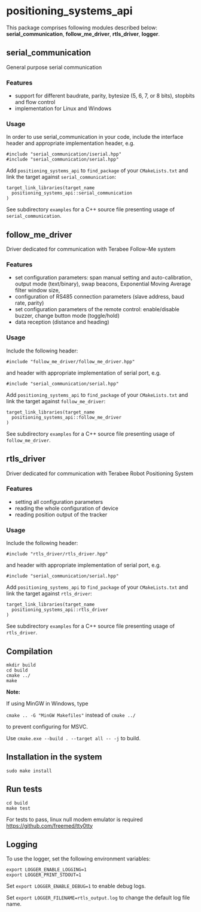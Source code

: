 # positioning_systems_api

This package comprises following modules described below: **serial_communication**, **follow_me_driver**, **rtls_driver**, **logger**.

## serial_communication

General purpose serial communication

### Features

 - support for different baudrate, parity, bytesize (5, 6, 7, or 8 bits), stopbits and flow control
 - implementation for Linux and Windows

### Usage

In order to use serial_communication in your code, include the interface header and appropriate implementation header, e.g.

```
#include "serial_communication/iserial.hpp"
#include "serial_communication/serial.hpp"
```

Add `positioning_systems_api` to `find_package` of your `CMakeLists.txt` and link the target against `serial_communication`:

```
target_link_libraries(target_name
  positioning_systems_api::serial_communication
)
```

See subdirectory `examples` for a C++ source file presenting usage of `serial_communication`.

## follow_me_driver

Driver dedicated for communication with Terabee Follow-Me system

### Features

 - set configuration parameters: span manual setting and auto-calibration, output mode (text/binary), swap beacons, Exponential Moving Average filter window size,
 - configuration of RS485 connection parameters (slave address, baud rate, parity)
 - set configuration parameters of the remote control: enable/disable buzzer, change button mode (toggle/hold)
 - data reception (distance and heading)

### Usage

Include the following header: 
```
#include "follow_me_driver/follow_me_driver.hpp"
```

and header with appropriate implementation of serial port, e.g.
```
#include "serial_communication/serial.hpp"
```

Add `positioning_systems_api` to `find_package` of your `CMakeLists.txt` and link the target against `follow_me_driver`:

```
target_link_libraries(target_name
  positioning_systems_api::follow_me_driver
)
```

See subdirectory `examples` for a C++ source file presenting usage of `follow_me_driver`.

## rtls_driver

Driver dedicated for communication with Terabee Robot Positioning System

### Features

- setting all configuration parameters
- reading the whole configuration of device
- reading position output of the tracker

### Usage

Include the following header: 
```
#include "rtls_driver/rtls_driver.hpp"
```

and header with appropriate implementation of serial port, e.g.
```
#include "serial_communication/serial.hpp"
```

Add `positioning_systems_api` to `find_package` of your `CMakeLists.txt` and link the target against `rtls_driver`:

```
target_link_libraries(target_name
  positioning_systems_api::rtls_driver
)
```

See subdirectory `examples` for a C++ source file presenting usage of `rtls_driver`.

## Compilation

```
mkdir build
cd build
cmake ../
make
```

**Note:**

If using MinGW in Windows, type

`cmake .. -G "MinGW Makefiles"` instead of `cmake ../`

to prevent configuring for MSVC.

Use `cmake.exe --build . --target all -- -j` to build.

## Installation in the system
```
sudo make install
```

## Run tests

```
cd build
make test
```
For tests to pass, linux null modem emulator is required https://github.com/freemed/tty0tty

## Logging
To use the logger, set the following environment variables:
```
export LOGGER_ENABLE_LOGGING=1
export LOGGER_PRINT_STDOUT=1
```

Set `export LOGGER_ENABLE_DEBUG=1` to enable debug logs.

Set `export LOGGER_FILENAME=rtls_output.log` to change the default log file name.
